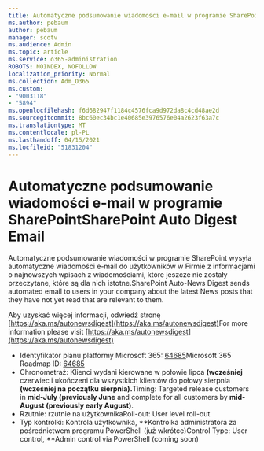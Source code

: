 ```yaml
---
title: Automatyczne podsumowanie wiadomości e-mail w programie SharePoint
ms.author: pebaum
author: pebaum
manager: scotv
ms.audience: Admin
ms.topic: article
ms.service: o365-administration
ROBOTS: NOINDEX, NOFOLLOW
localization_priority: Normal
ms.collection: Adm_O365
ms.custom:
- "9003118"
- "5894"
ms.openlocfilehash: f6d682947f1184c4576fca9d972da8c4cd48ae2d
ms.sourcegitcommit: 8bc60ec34bc1e40685e3976576e04a2623f63a7c
ms.translationtype: MT
ms.contentlocale: pl-PL
ms.lasthandoff: 04/15/2021
ms.locfileid: "51831204"
---
```

# <a name="sharepoint-auto-digest-email"></a><span data-ttu-id="b02c9-102">Automatyczne podsumowanie wiadomości e-mail w programie SharePoint</span><span class="sxs-lookup"><span data-stu-id="b02c9-102">SharePoint Auto Digest Email</span></span>

<span data-ttu-id="b02c9-103">Automatyczne podsumowanie wiadomości w programie SharePoint wysyła automatyczne wiadomości e-mail do użytkowników w Firmie z informacjami o najnowszych wpisach z wiadomościami, które jeszcze nie zostały przeczytane, które są dla nich istotne.</span><span class="sxs-lookup"><span data-stu-id="b02c9-103">SharePoint Auto-News Digest sends automated email to users in your company about the latest News posts that they have not yet read that are relevant to them.</span></span>

<span data-ttu-id="b02c9-104">Aby uzyskać więcej informacji, odwiedź stronę [https://aka.ms/autonewsdigest](https://aka.ms/autonewsdigest)</span><span class="sxs-lookup"><span data-stu-id="b02c9-104">For more information please visit [https://aka.ms/autonewsdigest](https://aka.ms/autonewsdigest)</span></span>

- <span data-ttu-id="b02c9-105">Identyfikator planu platformy Microsoft 365:  [64685](https://www.microsoft.com/microsoft-365/roadmap?filters=&featureid=64685)</span><span class="sxs-lookup"><span data-stu-id="b02c9-105">Microsoft 365 Roadmap ID:  [64685](https://www.microsoft.com/microsoft-365/roadmap?filters=&featureid=64685)</span></span>
- <span data-ttu-id="b02c9-106">Chronometraż: Klienci wydani kierowane w połowie lipca **(wcześniej** czerwiec i ukończeni dla wszystkich klientów do połowy sierpnia **(wcześniej na początku sierpnia).**</span><span class="sxs-lookup"><span data-stu-id="b02c9-106">Timing: Targeted release customers in  **mid-July (previously June**  and complete for all customers by  **mid-August (previously early August)**.</span></span>
- <span data-ttu-id="b02c9-107">Rzutnie: rzutnie na użytkownika</span><span class="sxs-lookup"><span data-stu-id="b02c9-107">Roll-out: User level roll-out</span></span>
- <span data-ttu-id="b02c9-108">Typ kontrolki: Kontrola użytkownika, \*\*Kontrolka administratora za pośrednictwem programu PowerShell (już wkrótce)</span><span class="sxs-lookup"><span data-stu-id="b02c9-108">Control Type: User control,  \*\*Admin control via PowerShell (coming soon)</span></span>
